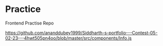 # Practice
Frontend Practise Repo


https://github.com/ananddubey1999/Siddharth-s-portfolio---Contest-05-02-23---4hwt505pn4oo/blob/master/src/components/Info.js
